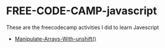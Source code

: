 # FREE-CODE-CAMP-javascript
These are the freecodecamp activities I did to learn Javescript
- [Manipulate-Arrays-With-unshift()](Manipulate-Arrays-With-unshift().js)

